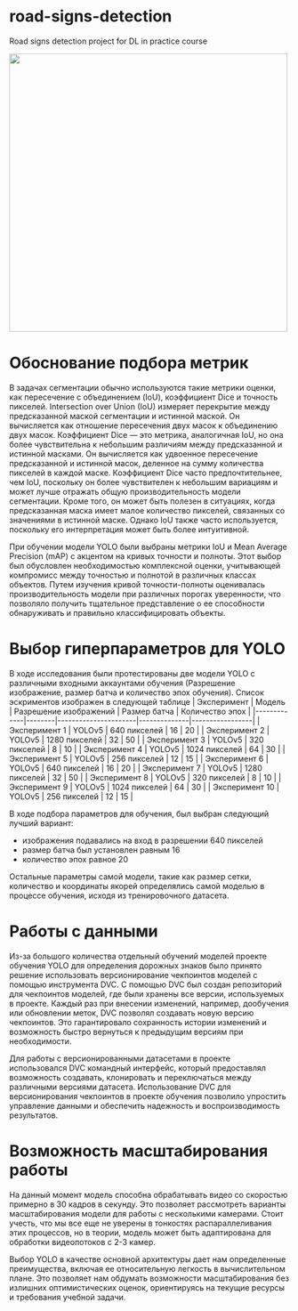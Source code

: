 # road-signs-detection
Road signs detection project for DL in practice course

<div align="left"><img src="https://s5.gifyu.com/images/SRDNW.gif" width="500" /></div>

# Обоснование подбора метрик
В задачах сегментации обычно используются такие метрики оценки, как пересечение с объединением (IoU), коэффициент Dice и точность пикселей. Intersection over Union (IoU) измеряет перекрытие между предсказанной маской сегментации и истинной маской. Он вычисляется как отношение пересечения двух масок к объединению двух масок.
Коэффициент Dice — это метрика, аналогичная IoU, но она более чувствительна к небольшим различиям между предсказанной и истинной масками. Он вычисляется как удвоенное пересечение предсказанной и истинной масок, деленное на сумму количества пикселей в каждой маске. Коэффициент Dice часто предпочтительнее, чем IoU, поскольку он более чувствителен к небольшим вариациям и может лучше отражать общую производительность модели сегментации. Кроме того, он может быть полезен в ситуациях, когда предсказанная маска имеет малое количество пикселей, связанных со значениями в истинной маске. Однако IoU также часто используется, поскольку его интерпретация может быть более интуитивной.

При обучении модели YOLO были выбраны метрики IoU и Mean Average Precision (mAP) с акцентом на кривых точности и полноты. Этот выбор был обусловлен необходимостью комплексной оценки, учитывающей компромисс между точностью и полнотой в различных классах объектов. Путем изучения кривой точности-полноты оценивалась производительность модели при различных порогах уверенности, что позволяло получить тщательное представление о ее способности обнаруживать и правильно классифицировать объекты.

# Выбор гиперпараметров для YOLO
В ходе исследования были протестированы две модели YOLO с различными входными аккаунтами обучения (Разрешение изображение, размер батча и количество эпох обучения). Список эскриментов изображен в следующей таблице
| Эксперимент | Модель | Разрешение изображений | Размер батча | Количество эпох |
|-------------|--------|----------------------|--------------|-----------------|
| Эксперимент 1 | YOLOv5 | 640 пикселей | 16 | 20 |
| Эксперимент 2 | YOLOv5 | 1280 пикселей | 32 | 50 |
| Эксперимент 3 | YOLOv5 | 320 пикселей | 8 | 10 |
| Эксперимент 4 | YOLOv5 | 1024 пикселей | 64 | 30 |
| Эксперимент 5 | YOLOv5 | 256 пикселей | 12 | 15 |
| Эксперимент 6 | YOLOv5 | 640 пикселей | 16 | 20 |
| Эксперимент 7 | YOLOv5 | 1280 пикселей | 32 | 50 |
| Эксперимент 8 | YOLOv5 | 320 пикселей | 8 | 10 |
| Эксперимент 9 | YOLOv5 | 1024 пикселей | 64 | 30 |
| Эксперимент 10 | YOLOv5 | 256 пикселей | 12 | 15 |

В ходе подбора параметров для обучения, был выбран следующий лучший вариант:
- изображения подавались на вход в разрешении 640 пикселей
- размер батча был установлен равным 16
- количество эпох равное 20

Остальные параметры самой модели, такие как размер сетки, количество и координаты якорей определялись самой моделью в процессе обучения, исходя из тренировочного датасета.

# Работы с данными

Из-за большого количества отдельный обучений моделей проекте обучения YOLO для определения дорожных знаков было принято решение использовать версионирование чекпоинтов моделей с помощью инструмента DVC. С помощью DVC был создан репозиторий для чекпоинтов моделей, где были хранены все версии, используемых в проекте. Каждый раз при внесении изменений, например, дообучения или обновлении меток, DVC позволял создавать новую версию чекпоинтов. Это гарантировало сохранность истории изменений и возможность быстро вернуться к предыдущим версиям при необходимости.

Для работы с версионированными датасетами в проекте использовался DVC командный интерфейс, который предоставлял возможность создавать, клонировать и переключаться между различными версиями датасета. Использование DVC для версионирования чекпоинтов в проекте обучения позволило упростить управление данными и обеспечить надежность и воспроизводимость результатов.

# Возможность масштабирования работы
На данный момент модель способна обрабатывать видео со скоростью примерно в 30 кадров в секунду. Это позволяет рассмотреть варианты масштабирования модели для работы с несколькими камерами. Стоит учесть, что мы все еще не уверены в тонкостях распараллеливания этих процессов, но в теории, модель может быть адаптирована для обработки видеопотоков с 2-3 камер.

Выбор YOLO в качестве основной архитектуры дает нам определенные преимущества, включая ее относительную легкость в вычислительном плане. Это позволяет нам обдумать возможности масштабирования без излишних оптимистических оценок, ориентируясь на текущие ресурсы и требования учебной задачи.


